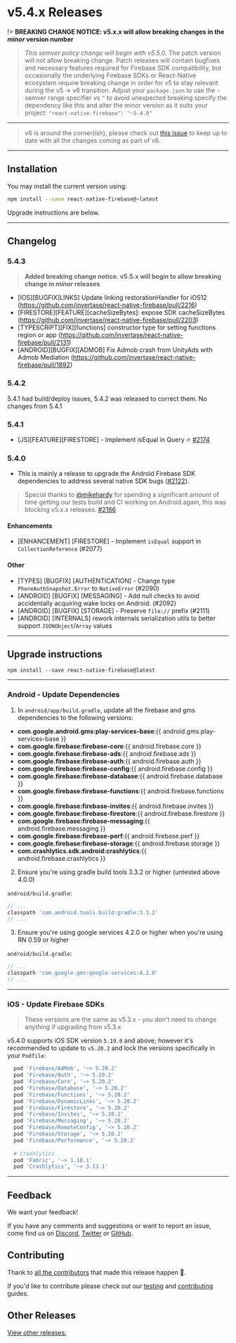 # v5.4.x Releases

!> **BREAKING CHANGE NOTICE: v5.x.x will allow breaking changes in the _minor_ version number**

> *This semver policy change will begin with v5.5.0*.  The patch version will not allow breaking change. Patch releases will contain bugfixes and necessary features required for Firebase SDK compatibility, but occasionally the underlying Firebase SDKs or React-Native ecosystem require breaking change in order for v5 to stay relevant during the v5 -> v6 transition. Adjust your `package.json` to use the `~` semver range specifier vs `^` to avoid unexpected breaking specify the dependency like this and alter the minor version as it suits your project: `"react-native-firebase": "~5.4.0"`


----

> v6 is around the corner(ish), please check out [this issue](https://github.com/invertase/react-native-firebase/issues/2025) to keep up to date with all the changes coming as part of v6.

----

## Installation

You may install the current version using:

```bash
npm install --save react-native-firebase@~latest
```

Upgrade instructions are below.

----

## Changelog

### 5.4.3

> **Added breaking change notice. v5.5.x will begin to allow breaking change in *minor* releases**

- [IOS][BUGFIX]LINKS] Update linking restorationHandler for iOS12 (https://github.com/invertase/react-native-firebase/pull/2216)
- [FIRESTORE][FEATURE][cacheSizeBytes]: expose SDK cacheSizeBytes (https://github.com/invertase/react-native-firebase/pull/2203)
- [TYPESCRIPT][FIX][functions] constructor type for setting functions region or app (https://github.com/invertase/react-native-firebase/pull/2131)
- [ANDROID][BUGFIX][ADMOB] Fix Admob crash from UnityAds with Admob Mediation (https://github.com/invertase/react-native-firebase/pull/1892)

### 5.4.2

5.4.1 had build/deploy issues, 5.4.2 was released to correct them. No changes from 5.4.1

### 5.4.1

- [JS][FEATURE][FIRESTORE] - Implement isEqual in Query :fire: [#2174](https://github.com/invertase/react-native-firebase/pull/2174)

### 5.4.0

- This is mainly a release to upgrade the Android Firebase SDK dependencies to address several native SDK bugs ([#2122](https://github.com/invertase/react-native-firebase/issues/2122)).

> Special thanks to [@mikehardy](https://github.com/mikehardy) for spending a significant amount of time getting our tests build and CI working on Android again, this was blocking v5.x.x releases. [#2166](https://github.com/invertase/react-native-firebase/pull/2166)

#### Enhancements

- [ENHANCEMENT] [FIRESTORE] - Implement `isEqual` support in `CollectionReference` (#2077)

#### Other

- [TYPES] [BUGFIX] [AUTHENTICATION] - Change type `PhoneAuthSnapshot.Error` to `NativeError` (#2090)
- [ANDROID] [BUGFIX] [MESSAGING] - Add null checks to avoid accidentally acquiring wake locks on Android. (#2092)
- [ANDROID] [BUGFIX] [STORAGE] - Preserve `file://` prefix (#2111)
- [ANDROID] [INTERNALS] rework internals serialization utils to better support `JSONObject`/`Array` values

----

## Upgrade instructions

```shell
npm install --save react-native-firebase@latest
```

----

### Android - Update Dependencies

1) In `android/app/build.gradle`, update all the firebase and gms dependencies to the following versions:

- **com.google.android.gms:play-services-base**:{{ android.gms.play-services-base }}
- **com.google.firebase:firebase-core**:{{ android.firebase.core }}
- **com.google.firebase:firebase-ads**:{{ android.firebase.ads }}
- **com.google.firebase:firebase-auth**:{{ android.firebase.auth }}
- **com.google.firebase:firebase-config**:{{ android.firebase.config }}
- **com.google.firebase:firebase-database**:{{ android.firebase.database }}
- **com.google.firebase:firebase-functions**:{{ android.firebase.functions }}
- **com.google.firebase:firebase-invites**:{{ android.firebase.invites }}
- **com.google.firebase:firebase-firestore**:{{ android.firebase.firestore }}
- **com.google.firebase:firebase-messaging**:{{ android.firebase.messaging }}
- **com.google.firebase:firebase-perf**:{{ android.firebase.perf }}
- **com.google.firebase:firebase-storage**:{{ android.firebase.storage }}
- **com.crashlytics.sdk.android:crashlytics**:{{ android.firebase.crashlytics }}

2) Ensure you're using gradle build tools 3.3.2 or higher (untested above 4.0.0)

`android/build.gradle`:

```groovy
// ...
classpath 'com.android.tools.build:gradle:3.3.2'
// ...
```

3) Ensure you're using google services 4.2.0 or higher when you're using RN 0.59 or higher

`android/build.gradle`:

```groovy
// ...
classpath 'com.google.gms:google-services:4.2.0'
// ...
```

----

### iOS - Update Firebase SDKs

> These versions are the same as v5.3.x - you don't need to change anything if upgrading from v5.3.x

v5.4.0 supports iOS SDK version `5.19.0` and above; however it's recommended to update to `v5.20.2` and lock the versions specifically in your `Podfile`:

```ruby
  pod 'Firebase/AdMob', '~> 5.20.2'
  pod 'Firebase/Auth', '~> 5.20.2'
  pod 'Firebase/Core', '~> 5.20.2'
  pod 'Firebase/Database', '~> 5.20.2'
  pod 'Firebase/Functions', '~> 5.20.2'
  pod 'Firebase/DynamicLinks', '~> 5.20.2'
  pod 'Firebase/Firestore', '~> 5.20.2'
  pod 'Firebase/Invites', '~> 5.20.2'
  pod 'Firebase/Messaging', '~> 5.20.2'
  pod 'Firebase/RemoteConfig', '~> 5.20.2'
  pod 'Firebase/Storage', '~> 5.20.2'
  pod 'Firebase/Performance', '~> 5.20.2'
  
  # Crashlytics
  pod 'Fabric', '~> 1.10.1'
  pod 'Crashlytics', '~> 3.13.1'
```

----

## Feedback

We want your feedback!

If you have any comments and suggestions or want to report an issue, come find us on [Discord](https://discord.gg/C9aK28N), [Twitter](https://twitter.com/rnfirebase) or [GitHub](https://github.com/invertase/react-native-firebase).

## Contributing

Thank to [all the contributors](https://github.com/invertase/react-native-firebase/graphs/contributors?from=2019-01-01&to=2020-01-01&type=c) that made this release happen 💛. 

If you'd like to contribute please check out our [testing](https://rnfirebase.io/docs/v5.x.x/testing) and [contributing](https://rnfirebase.io/docs/v5.x.x/contributing) guides.

## Other Releases

[View other releases.](/docs/v5.x.x/release-notes)
